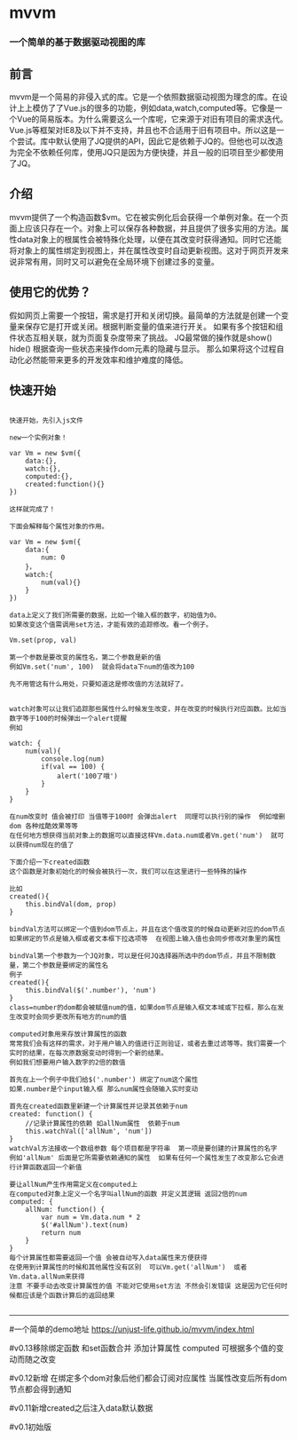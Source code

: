 # mvvm

### 一个简单的基于数据驱动视图的库

## 前言

mvvm是一个简易的非侵入式的库。它是一个依照数据驱动视图为理念的库。在设计上上模仿了了Vue.js的很多的功能，例如data,watch,computed等。它像是一个Vue的简易版本。为什么需要这么一个库呢，它来源于对旧有项目的需求迭代。Vue.js等框架对IE8及以下并不支持，并且也不合适用于旧有项目中。所以这是一个尝试。库中默认使用了JQ提供的API，因此它是依赖于JQ的。但他也可以改造为完全不依赖任何库，使用JQ只是因为方便快捷，并且一般的旧项目至少都使用了JQ。

## 介绍
mvvm提供了一个构造函数$vm。它在被实例化后会获得一个单例对象。在一个页面上应该只存在一个。对象上可以保存各种数据，并且提供了很多实用的方法。属性data对象上的根属性会被特殊化处理，以便在其改变时获得通知。同时它还能将对象上的属性绑定到视图上，并在属性改变时自动更新视图。这对于网页开发来说非常有用，同时又可以避免在全局环境下创建过多的变量。

## 使用它的优势？
假如网页上需要一个按钮，需求是打开和关闭切换。最简单的方法就是创建一个变量来保存它是打开或关闭。根据判断变量的值来进行开关。
如果有多个按钮和组件状态互相关联，就为页面复杂度带来了挑战。
JQ最常做的操作就是show() hide() 根据查询一些状态来操作dom元素的隐藏与显示。
那么如果将这个过程自动化必然能带来更多的开发效率和维护难度的降低。

## 快速开始

<pre><code>
快速开始，先引入js文件

new一个实例对象！

var Vm = new $vm({
	data:{},
	watch:{},
	computed:{},
	created:function(){}
})

这样就完成了！

下面会解释每个属性对象的作用。

var Vm = new $vm({
	data:{
		num: 0
	}，
	watch:{
		num(val){}
	}
})

data上定义了我们所需要的数据，比如一个输入框的数字，初始值为0。
如果改变这个值需调用set方法，才能有效的追踪修改。看一个例子。

Vm.set(prop, val)

第一个参数是要改变的属性名，第二个参数是新的值
例如Vm.set('num', 100)  就会将data下num的值改为100

先不用管这有什么用处，只要知道这是修改值的方法就好了。


watch对象可以让我们追踪那些属性什么时候发生改变，并在改变的时候执行对应函数。比如当数字等于100的时候弹出一个alert提醒
例如

watch: {
	num(val){
		console.log(num)
		if(val == 100) {
			alert('100了哦')
		}
	}
}

在num改变时 值会被打印 当值等于100时 会弹出alert  同理可以执行别的操作  例如增删dom 各种炫酷效果等等
在任何地方想获得当前对象上的数据可以直接这样Vm.data.num或者Vm.get('num')  就可以获得num现在的值了

下面介绍一下created函数
这个函数是对象初始化的时候会被执行一次，我们可以在这里进行一些特殊的操作

比如
created(){
	this.bindVal(dom, prop)
}

bindVal方法可以绑定一个值到dom节点上，并且在这个值改变的时候自动更新对应的dom节点
如果绑定的节点是输入框或者文本框下拉选项等  在视图上输入值也会同步修改对象里的属性

bindVal第一个参数为一个JQ对象，可以是任何JQ选择器所选中的dom节点，并且不限制数量，第二个参数是要绑定的属性名
例子
created(){
	this.bindVal($('.number'), 'num')
}
class=number的dom都会被赋值num的值，如果dom节点是输入框文本域或下拉框，那么在发生改变时会同步更改所有地方的num的值

computed对象用来存放计算属性的函数
常常我们会有这样的需求，对于用户输入的值进行正则验证，或者去重过滤等等。我们需要一个实时的结果，在每次原数据变动时得到一个新的结果。
例如我们想要用户输入数字的2倍的数值

首先在上一个例子中我们给$('.number') 绑定了num这个属性
如果.number是个input输入框 那么num属性会随输入实时变动

首先在created函数里新建一个计算属性并记录其依赖于num
created: function() {
	//记录计算属性的依赖 如allNum属性  依赖于num
	this.watchVal(['allNum', 'num'])
}
watchVal方法接收一个数组参数 每个项目都是字符串  第一项是要创建的计算属性的名字  例如'allNum' 后面是它所需要依赖通知的属性  如果有任何一个属性发生了改变那么它会进行计算函数返回一个新值

要让allNum产生作用需定义在computed上
在computed对象上定义一个名字叫allNum的函数 并定义其逻辑 返回2倍的num
computed: {
	allNum: function() {
		var num = Vm.data.num * 2
		$('#allNum').text(num)
		return num
	}
}
每个计算属性都需要返回一个值 会被自动写入data属性来方便获得
在使用到计算属性的时候和其他属性没有区别  可以Vm.get('allNum')  或者Vm.data.allNum来获得
注意 不要手动去改变计算属性的值 不能对它使用set方法 不然会引发错误 这是因为它任何时候都应该是个函数计算后的返回结果

</code></pre>



---
#一个简单的demo地址
https://unjust-life.github.io/mvvm/index.html

#v0.13移除绑定函数  和set函数合并  添加计算属性 computed 可根据多个值的变动而随之改变

#v0.12新增 在绑定多个dom对象后他们都会订阅对应属性 当属性改变后所有dom节点都会得到通知

#v0.11新增created之后注入data默认数据

#v0.1初始版
